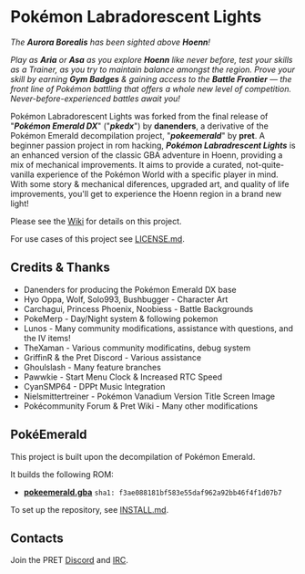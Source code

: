 # Pokémon Labradorescent Lights

_The **Aurora Borealis** has been sighted above **Hoenn**!_

_Play as **Aria** or **Asa** as you explore **Hoenn** like never before, test your skills as a Trainer, as you try to maintain balance amongst the region. Prove your skill by earning **Gym Badges** & gaining access to the **Battle Frontier** — the front line of Pokémon battling that offers a whole new level of competition. Never-before-experienced battles await you!_

Pokémon Labradorescent Lights was forked from the final release of "_**Pokémon Emerald DX**_" ("_**pkedx**_") by **danenders**, a derivative of the Pokémon Emerald decompilation project, "_**pokeemerald**_" by **pret**.
A beginner passion project in rom hacking, _**Pokémon Labradrescent Lights**_ is an enhanced version of the classic GBA adventure in Hoenn, providing a mix of mechanical improvements. It aims to provide a curated, not-quite-vanilla experience of the Pokémon World with a specific player in mind. With some story & mechanical diferences, upgraded art, and quality of life improvements, you'll get to experience the Hoenn region in a brand new light!

Please see the [Wiki](https://github.com/HashtagMarky/Labradorescent-Lights/wiki) for details on this project.

For use cases of this project see [LICENSE.md](LICENSE.md).

## Credits & Thanks

* Danenders for producing the Pokémon Emerald DX base
* Hyo Oppa, Wolf, Solo993, Bushbugger - Character Art
* Carchagui, Princess Phoenix, Noobiess - Battle Backgrounds
* PokeMerp - Day/Night system & following pokemon
* Lunos - Many community modifications, assistance with questions, and the IV items!
* TheXaman - Various community modificatins, debug system
* GriffinR & the Pret Discord - Various assistance
* Ghoulslash - Many feature branches
* Pawwkie - Start Menu Clock & Increased RTC Speed
* CyanSMP64 - DPPt Music Integration
* Nielsmittertreiner - Pokémon Vanadium Version Title Screen Image
* Pokécommunity Forum & Pret Wiki - Many other modifications

## PokéEmerald

This project is built upon the decompilation of Pokémon Emerald.

It builds the following ROM:

* [**pokeemerald.gba**](https://datomatic.no-intro.org/index.php?page=show_record&s=23&n=1961) `sha1: f3ae088181bf583e55daf962a92bb46f4f1d07b7`

To set up the repository, see [INSTALL.md](INSTALL.md).

## Contacts

Join the PRET [Discord](https://discord.gg/d5dubZ3) and [IRC](https://web.libera.chat/?#pret).

